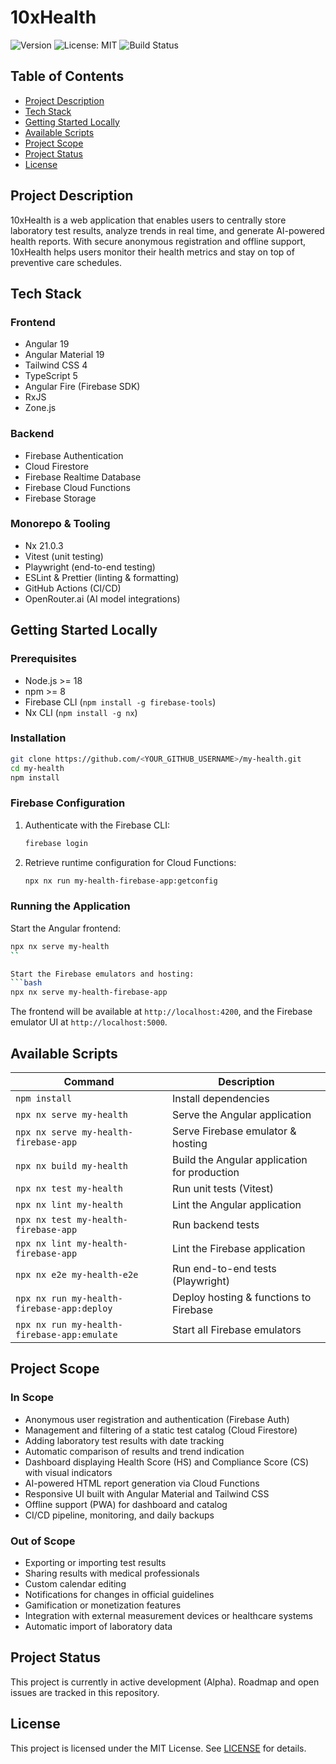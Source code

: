 # 10xHealth

![Version](https://img.shields.io/badge/version-0.0.0-blue)
![License: MIT](https://img.shields.io/badge/license-MIT-green)
![Build Status](https://github.com/<YOUR_GITHUB_USERNAME>/my-health/actions/workflows/ci.yml/badge.svg)

## Table of Contents

- [Project Description](#project-description)
- [Tech Stack](#tech-stack)
- [Getting Started Locally](#getting-started-locally)
- [Available Scripts](#available-scripts)
- [Project Scope](#project-scope)
- [Project Status](#project-status)
- [License](#license)

## Project Description

10xHealth is a web application that enables users to centrally store laboratory test results, analyze trends in real time, and generate AI-powered health reports. With secure anonymous registration and offline support, 10xHealth helps users monitor their health metrics and stay on top of preventive care schedules.

## Tech Stack

### Frontend

- Angular 19
- Angular Material 19
- Tailwind CSS 4
- TypeScript 5
- Angular Fire (Firebase SDK)
- RxJS
- Zone.js

### Backend

- Firebase Authentication
- Cloud Firestore
- Firebase Realtime Database
- Firebase Cloud Functions
- Firebase Storage

### Monorepo & Tooling

- Nx 21.0.3
- Vitest (unit testing)
- Playwright (end-to-end testing)
- ESLint & Prettier (linting & formatting)
- GitHub Actions (CI/CD)
- OpenRouter.ai (AI model integrations)

## Getting Started Locally

### Prerequisites

- Node.js >= 18
- npm >= 8
- Firebase CLI (`npm install -g firebase-tools`)
- Nx CLI (`npm install -g nx`)

### Installation

```bash
git clone https://github.com/<YOUR_GITHUB_USERNAME>/my-health.git
cd my-health
npm install
```

### Firebase Configuration

1. Authenticate with the Firebase CLI:
   ```bash
   firebase login
   ```
2. Retrieve runtime configuration for Cloud Functions:
   ```bash
   npx nx run my-health-firebase-app:getconfig
   ```

### Running the Application

Start the Angular frontend:
```bash
npx nx serve my-health
``

Start the Firebase emulators and hosting:
```bash
npx nx serve my-health-firebase-app
```

The frontend will be available at `http://localhost:4200`, and the Firebase emulator UI at `http://localhost:5000`.

## Available Scripts

| Command | Description |
| --- | --- |
| `npm install` | Install dependencies |
| `npx nx serve my-health` | Serve the Angular application |
| `npx nx serve my-health-firebase-app` | Serve Firebase emulator & hosting |
| `npx nx build my-health` | Build the Angular application for production |
| `npx nx test my-health` | Run unit tests (Vitest) |
| `npx nx lint my-health` | Lint the Angular application |
| `npx nx test my-health-firebase-app` | Run backend tests |
| `npx nx lint my-health-firebase-app` | Lint the Firebase application |
| `npx nx e2e my-health-e2e` | Run end-to-end tests (Playwright) |
| `npx nx run my-health-firebase-app:deploy` | Deploy hosting & functions to Firebase |
| `npx nx run my-health-firebase-app:emulate` | Start all Firebase emulators |

## Project Scope

### In Scope

- Anonymous user registration and authentication (Firebase Auth)
- Management and filtering of a static test catalog (Cloud Firestore)
- Adding laboratory test results with date tracking
- Automatic comparison of results and trend indication
- Dashboard displaying Health Score (HS) and Compliance Score (CS) with visual indicators
- AI-powered HTML report generation via Cloud Functions
- Responsive UI built with Angular Material and Tailwind CSS
- Offline support (PWA) for dashboard and catalog
- CI/CD pipeline, monitoring, and daily backups

### Out of Scope

- Exporting or importing test results
- Sharing results with medical professionals
- Custom calendar editing
- Notifications for changes in official guidelines
- Gamification or monetization features
- Integration with external measurement devices or healthcare systems
- Automatic import of laboratory data

## Project Status

This project is currently in active development (Alpha). Roadmap and open issues are tracked in this repository.

## License

This project is licensed under the MIT License. See [LICENSE](LICENSE) for details. 